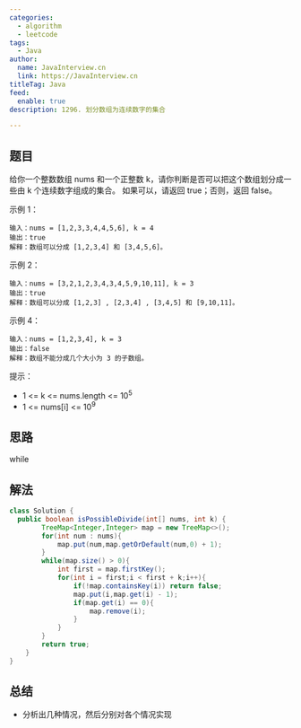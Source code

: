 ```yaml
---
categories:
  - algorithm
  - leetcode
tags:
  - Java
author: 
  name: JavaInterview.cn
  link: https://JavaInterview.cn
titleTag: Java
feed:
  enable: true
description: 1296. 划分数组为连续数字的集合

---
```


## 题目

给你一个整数数组 nums 和一个正整数 k，请你判断是否可以把这个数组划分成一些由 k 个连续数字组成的集合。
如果可以，请返回 true；否则，返回 false。



示例 1：

    输入：nums = [1,2,3,3,4,4,5,6], k = 4
    输出：true
    解释：数组可以分成 [1,2,3,4] 和 [3,4,5,6]。
示例 2：

    输入：nums = [3,2,1,2,3,4,3,4,5,9,10,11], k = 3
    输出：true
    解释：数组可以分成 [1,2,3] , [2,3,4] , [3,4,5] 和 [9,10,11]。
示例 4：

    输入：nums = [1,2,3,4], k = 3
    输出：false
    解释：数组不能分成几个大小为 3 的子数组。


提示：

* 1 <= k <= nums.length <= 10<sup>5</sup>
* 1 <= nums[i] <= 10<sup>9</sup>

## 思路

while

## 解法
```java
class Solution {
  public boolean isPossibleDivide(int[] nums, int k) {
        TreeMap<Integer,Integer> map = new TreeMap<>();
        for(int num : nums){
            map.put(num,map.getOrDefault(num,0) + 1);
        }
        while(map.size() > 0){
            int first = map.firstKey();
            for(int i = first;i < first + k;i++){
                if(!map.containsKey(i)) return false;
                map.put(i,map.get(i) - 1);
                if(map.get(i) == 0){
                    map.remove(i);
                }
            }
        }
        return true;
    }
}

```

## 总结

- 分析出几种情况，然后分别对各个情况实现 
